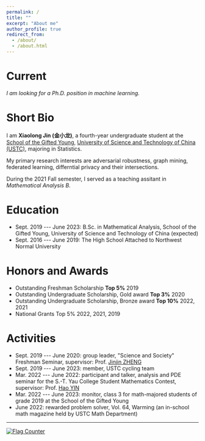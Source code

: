 ```yaml
---
permalink: /
title: ""
excerpt: "About me"
author_profile: true
redirect_from: 
  - /about/
  - /about.html
---
```


Current
===

*I am looking for a Ph.D. position in machine learning.*


Short Bio
===

I am **Xiaolong Jin (金小龙)**, a fourth-year undergraduate student at the [School of the Gifted Young](http://en.scgy.ustc.edu.cn/), [University of Science and Technology of China (USTC)](http://en.ustc.edu.cn/), majoring in Statistics. 

My primary research interests are adversarial robustness, graph mining, federated learning, differntial privacy and their intersections.

During the 2021 Fall semester, I served as a teaching assitant in *Mathematical Analysis B*.

Education
===
* Sept. 2019 --- June 2023: B.Sc. in Mathematical Analysis, School of the Gifted Young, University of Science and Technology of China (expected)
* Sept. 2016 --- June 2019: The High School Attached to Northwest Normal University

Honors and Awards
===
* Outstanding Freshman Scholarship    **Top 5%**     2019
* Outstanding Undergraduate Scholarship, Gold award    **Top 3%**     2020 
* Outstanding Undergraduate Scholarship, Bronze award  **Top 10%**     2022, 2021 
* National Grants     Top 5%   2022, 2021, 2019


Activities
===

* Sept. 2019 --- June 2020: group leader, "Science and Society" Freshman Seminar, supervisor: Prof. [Jinjin ZHENG](http://staff.ustc.edu.cn/~jjzheng/)
* Sept. 2019 --- June 2023: member, USTC cycling team
* Mar. 2022 --- June 2022: participant and talker, analysis and PDE seminar for the S.-T. Yau College Student Mathematics Contest, supervisor: Prof. [Hao YIN](http://staff.ustc.edu.cn/~haoyin/)
* Mar. 2022 --- June 2023: monitor, class 3 for math-majored students of grade 2019 at the School of the Gifted Young
* June 2022: rewarded problem solver, Vol. 64, Warming (an in-school math magazine held by USTC Math Department)



<script>
document.write("Last modifid at: "+document.lastModified+"" )
</script>

---

<a href="https://info.flagcounter.com/21GO"><img src="https://s01.flagcounter.com/map/21GO/size_s/txt_000000/border_CCCCCC/pageviews_1/viewers_0/flags_0/" alt="Flag Counter" border="0"></a>
